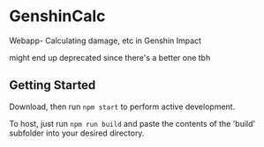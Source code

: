 # GenshinCalc
 Webapp- Calculating damage, etc in Genshin Impact

 might end up deprecated since there's a better one tbh

## Getting Started
Download, then run `npm start` to perform active development.

To host, just run `npm run build` and paste the contents of the 'build' subfolder into your desired directory.
